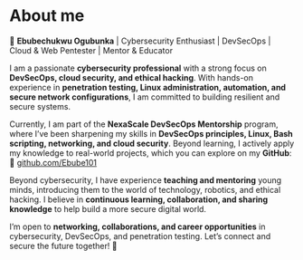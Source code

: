 # About me
🔹 **Ebubechukwu Ogubunka** | Cybersecurity Enthusiast | DevSecOps | Cloud & Web Pentester | Mentor & Educator  

I am a passionate **cybersecurity professional** with a strong focus on **DevSecOps, cloud security, and ethical hacking**. With hands-on experience in **penetration testing, Linux administration, automation, and secure network configurations**, I am committed to building resilient and secure systems.  

Currently, I am part of the **NexaScale DevSecOps Mentorship** program, where I’ve been sharpening my skills in **DevSecOps principles, Linux, Bash scripting, networking, and cloud security**. Beyond learning, I actively apply my knowledge to real-world projects, which you can explore on my **GitHub**:  
🔗 [github.com/Ebube101](https://github.com/Ebube101)  

Beyond cybersecurity, I have experience **teaching and mentoring** young minds, introducing them to the world of technology, robotics, and ethical hacking. I believe in **continuous learning, collaboration, and sharing knowledge** to help build a more secure digital world.  

I’m open to **networking, collaborations, and career opportunities** in cybersecurity, DevSecOps, and penetration testing. Let’s connect and secure the future together! 🚀  